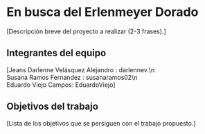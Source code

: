 # En busca del Erlenmeyer Dorado

[Descripción breve del proyecto a realizar (2-3 frases).]

## Integrantes del equipo

[Jeans Darlenne Velásquez Alejandro : darlennev.\n\
Susana Ramos Fernandez : susanaramos02\n\
Eduardo Viejo Campos: EduardoViejo]

## Objetivos del trabajo

[Lista de los objetivos que se persiguen con el trabajo propuesto.]
